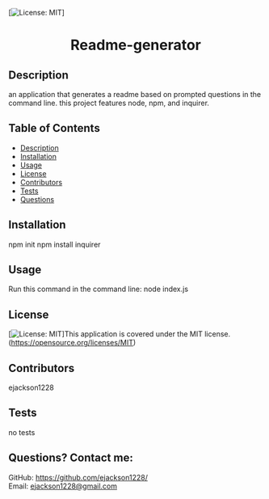  [![License: MIT](https://img.shields.io/badge/License-MIT-yellow.svg)] 
# <h1 align="center">Readme-generator</h1>

## Description
an application that generates a readme based on prompted questions in the command line. this project features node, npm, and inquirer.
  
## Table of Contents
  - [Description](#description)
  - [Installation](#installation)
  - [Usage](#usage)
  - [License](#license)
  - [Contributors](#contributors)
  - [Tests](#tests)
  - [Questions](#questions)

## Installation
npm init  npm install inquirer

## Usage
Run this command in the command line: node index.js

## License
[![License: MIT](https://img.shields.io/badge/License-MIT-yellow.svg)]This application is covered under the MIT license. (https://opensource.org/licenses/MIT)

## Contributors
ejackson1228

## Tests
no tests

## Questions? Contact me:
GitHub: https://github.com/ejackson1228/ <br>
Email: ejackson1228@gmail.com

